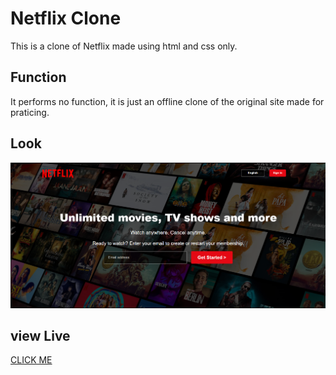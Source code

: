 # Netflix Clone
This is a clone of Netflix made using html and css only.

## Function
It performs no function, it is just an offline clone of the original site made for praticing.

## Look
<img src="./images/Demo.png">

## view Live
<a href="">CLICK ME<a>